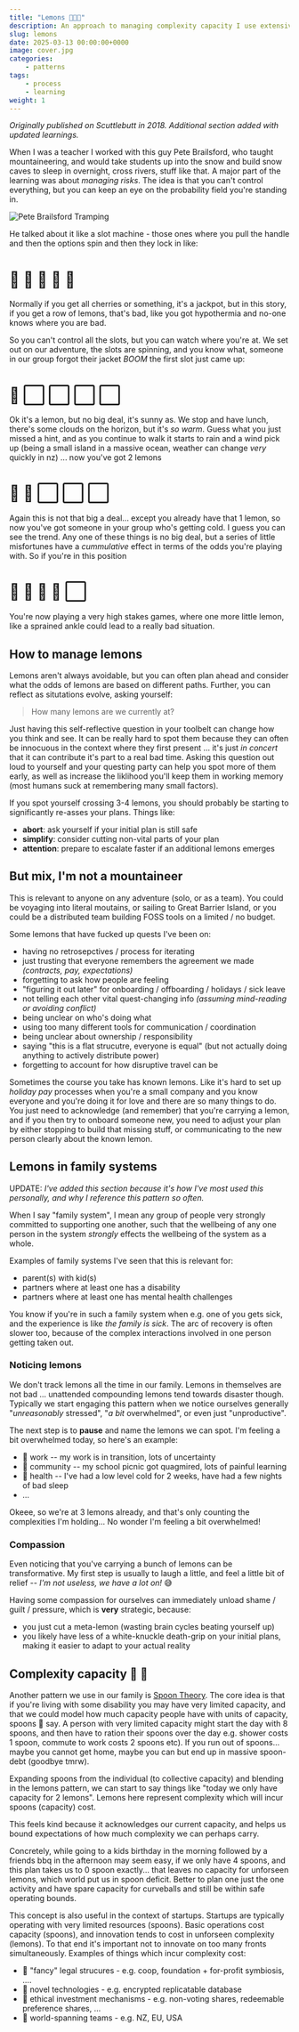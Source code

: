 ```yaml
---
title: "Lemons 🍋🍋🍋"
description: An approach to managing complexity capacity I use extensively in all domains of my life
slug: lemons
date: 2025-03-13 00:00:00+0000
image: cover.jpg
categories:
    - patterns
tags:
    - process
    - learning
weight: 1
---
```


_Originally published on Scuttlebutt in 2018. Additional section added with
updated learnings._


When I was a teacher I worked with this guy Pete Brailsford, who taught
mountaineering, and would take students up into the snow and build snow caves to
sleep in overnight, cross rivers, stuff like that. A major part of the learning
was about _managing risks_. The idea is that you can't control everything, but
you can keep an eye on the probability field you're standing in.

![Pete Brailsford Tramping](pete_tramping.jpeg)

He talked about it like a slot machine - those ones where you pull the handle
and then the options spin and then they lock in like:

# :cherries: :lemon: :cherries: :cherries: :green_apple:

Normally if you get all cherries or something, it's a jackpot, but in this
story, if you get a row of lemons, that's bad, like you got hypothermia and
no-one knows where you are bad.

So you can't control all the slots, but you can watch where you're at. We set
out on our adventure, the slots are spinning, and you know what, someone in our
group forgot their jacket _BOOM_ the first slot just came up:

# :lemon: :white_large_square: :white_large_square: :white_large_square: :white_large_square:

Ok it's a lemon, but no big deal, it's sunny as. We stop and have lunch, there's
some clouds on the horizon, but it's _so warm_. Guess what you just missed a
hint, and as you continue to walk it starts to rain and a wind pick up (being a
small island in a massive ocean, weather can change _very_ quickly in nz) ...
now you've got 2 lemons 

# :lemon: :lemon: :white_large_square: :white_large_square: :white_large_square: 

Again this is not that big a deal... except you already have that 1 lemon, so
now you've got someone in your group who's getting cold. I guess you can see the
trend. Any one of these things is no big deal, but a series of little
misfortunes have a _cummulative_ effect in terms of the odds you're playing
with. So if you're in this position

# :lemon: :lemon: :lemon: :lemon: :white_large_square:

You're now playing a very high stakes games, where one more little lemon, like a
sprained ankle could lead to a really bad situation.

## How to manage lemons

Lemons aren't always avoidable, but you can often plan ahead and consider what
the odds of lemons are based on different paths. Further, you can reflect as
situtations evolve, asking yourself:

> How many lemons are we currently at?

Just having this self-reflective question in your toolbelt can change how you
think and see. It can be really hard to spot them because they can often be
innocuous in the context where they first present ... it's just _in concert_
that it can contribute it's part to a real bad time. Asking this question out
loud to yourself and your questing party can help you spot more of them early,
as well as increase the liklihood you'll keep them in working memory (most
humans suck at remembering many small factors).


If you spot yourself crossing 3-4 lemons, you should probably be starting to
significantly re-asses your plans. Things like:
- **abort**: ask yourself if your initial plan is still safe
- **simplify**: consider cutting non-vital parts of your plan
- **attention**: prepare to escalate faster if an additional lemons emerges


## But mix, I'm not a mountaineer

This is relevant to anyone on any adventure (solo, or as a team). You could be
voyaging into literal moutains, or sailing to Great Barrier Island, or you could
be a distributed team building FOSS tools on a limited / no budget.

Some lemons that have fucked up quests I've been on:
- having no retrosepctives / process for iterating
- just trusting that everyone remembers the agreement we made _(contracts, pay,
  expectations)_
- forgetting to ask how people are feeling
- "figuring it out later" for onboarding / offboarding / holidays / sick leave
- not telling each other vital quest-changing info _(assuming mind-reading or
  avoiding conflict)_
- being unclear on who's doing what
- using too many different tools for communication / coordination
- being unclear about ownership / responsibility
- saying "this is a flat strucutre, everyone is equal" (but not actually doing
  anything to actively distribute power)
- forgetting to account for how disruptive travel can be

Sometimes the course you take has known lemons. Like it's hard to set up
_holiday pay_ processes when you're a small company and you know everyone and
you're doing it for love and there are so many things to do. You just need to
acknowledge (and remember) that you're carrying a lemon, and if you then try to
onboard someone new, you need to adjust your plan by either stopping to build
that missing stuff, or communicating to the new person clearly about the known
lemon.


## Lemons in family systems

UPDATE: _I've added this section because it's how I've most used this
personally, and why I reference this pattern so often._

When I say "family system", I mean any group of people very strongly committed
to supporting one another, such that the wellbeing of any one person in the
system *strongly* effects the wellbeing of the system as a whole.

Examples of family systems I've seen that this is relevant for:
- parent(s) with kid(s)
- partners where at least one has a disability
- partners where at least one has mental health challenges


You know if you're in such a family system when e.g. one of you gets sick, and
the experience is like *the family is sick*. The arc of recovery is often slower
too, because of the complex interactions involved in one person getting taken
out.

### Noticing lemons

We don't track lemons all the time in our family. Lemons in themselves are not
bad ... unattended compounding lemons tend towards disaster though. Typically we
start engaging this pattern when we notice ourselves generally "*unreasonably* stressed",
"*a bit* overwhelmed", or even just "unproductive".

The next step is to **pause** and name the lemons we can spot. I'm feeling a bit
overwhelmed today, so here's an example:
- :lemon: work -- my work is in transition, lots of uncertainty
- :lemon: community -- my school picnic got quagmired, lots of painful learning
- :lemon: health -- I've had a low level cold for 2 weeks, have had a few nights
  of bad sleep
- ...

Okeee, so we're at 3 lemons already, and that's only counting the complexities
I'm holding... No wonder I'm feeling a bit overwhelmed! 

### Compassion

Even noticing that you've carrying a bunch of lemons can be transformative. My
first step is usually to laugh a little, and feel a little bit of relief -- _I'm
not useless, we have a lot on!_ :sweat_smile:

Having some compassion for ourselves can immediately unload shame / guilt /
pressure, which is **very** strategic, because:
- you just cut a meta-lemon (wasting brain cycles beating yourself up)
- you likely have less of a white-knuckle death-grip on your initial plans,
  making it easier to adapt to your actual reality


## Complexity capacity :lemon: :spoon:

Another pattern we use in our family is [Spoon
Theory](https://en.wikipedia.org/wiki/Spoon_theory). The core idea is that if
you're living with some disability you may have very limited capacity, and that
we could model how much capacity people have with units of capacity, spoons
:spoon: say. A person with very limited capacity might start the day with 8
spoons, and then have to ration their spoons over the day e.g. shower costs 1
spoon, commute to work costs 2 spoons etc). If you run out of spoons... maybe
you cannot get home, maybe you can but end up in massive spoon-debt (goodbye
tmrw).

Expanding spoons from the individual (to collective capacity) and blending in
the lemons pattern, we can start to say things like "today we only have capacity
for 2 lemons". Lemons here represent complexity which will incur spoons
(capacity) cost.

This feels kind because it acknowledges our current capacity, and helps us bound
expectations of how much complexity we can perhaps carry.

Concretely, while going to a kids birthday in the morning followed by a friends bbq
in the afternoon may seem easy, if we only have 4 spoons, and
this plan takes us to 0 spoon exactly... that leaves no capacity for unforseen
lemons, which world put us in spoon deficit. Better to plan one just the one
activity and have spare capacity for curveballs and still be within safe
operating bounds.

This concept is also useful in the context of startups. Startups are typically
operating with very limited resources (spoons). Basic operations cost capacity
(spoons), and innovation tends to cost in unforseen complexity (lemons). To that
end it's important not to innovate on too many fronts simultaneously. Examples of
things which incur complexity cost:
- :lemon: "fancy" legal strucures - e.g. coop, foundation + for-profit symbiosis, ....
- :lemon: novel technologies - e.g. encrypted replicatable database
- :lemon: ethical investment mechanisms - e.g. non-voting shares, redeemable preference shares, ...
- :lemon: world-spanning teams - e.g. NZ, EU, USA

